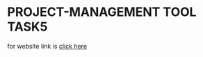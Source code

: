 # PROJECT-MANAGEMENT TOOL TASK5

for website link is 
<a href="https://project-management-tool-1-a6u9.onrender.com"> click here</a>
